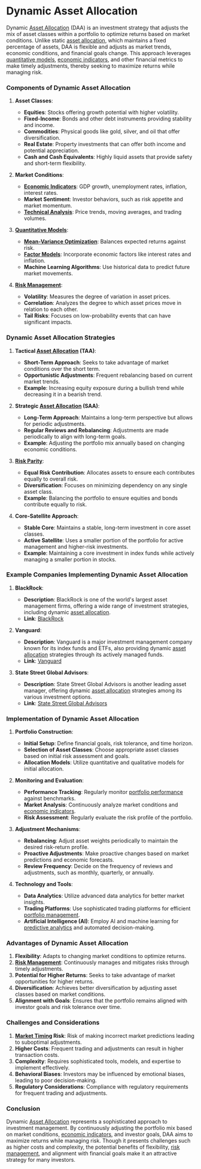 # Dynamic Asset Allocation

Dynamic [Asset Allocation](../a/asset_allocation.md) (DAA) is an investment strategy that adjusts the mix of asset classes within a portfolio to optimize returns based on market conditions. Unlike static [asset allocation](../a/asset_allocation.md), which maintains a fixed percentage of assets, DAA is flexible and adjusts as market trends, economic conditions, and financial goals change. This approach leverages [quantitative models](../q/quantitative_models.md), [economic indicators](../e/economic_indicators.md), and other financial metrics to make timely adjustments, thereby seeking to maximize returns while managing risk.

### Components of Dynamic Asset Allocation

1. **Asset Classes**:
    - **Equities**: Stocks offering growth potential with higher volatility.
    - **Fixed-Income**: Bonds and other debt instruments providing stability and income.
    - **Commodities**: Physical goods like gold, silver, and oil that offer diversification.
    - **Real Estate**: Property investments that can offer both income and potential appreciation.
    - **Cash and Cash Equivalents**: Highly liquid assets that provide safety and short-term flexibility.

2. **Market Conditions**:
    - **[Economic Indicators](../e/economic_indicators.md)**: GDP growth, unemployment rates, inflation, interest rates.
    - **Market Sentiment**: Investor behaviors, such as risk appetite and market momentum.
    - **[Technical Analysis](../t/technical_analysis.md)**: Price trends, moving averages, and trading volumes.

3. **[Quantitative Models](../q/quantitative_models.md)**:
    - **[Mean-Variance Optimization](../m/mean-variance_optimization.md)**: Balances expected returns against risk.
    - **[Factor Models](../f/factor_models.md)**: Incorporate economic factors like interest rates and inflation.
    - **Machine Learning Algorithms**: Use historical data to predict future market movements.

4. **[Risk Management](../r/risk_management.md)**:
    - **Volatility**: Measures the degree of variation in asset prices.
    - **Correlation**: Analyzes the degree to which asset prices move in relation to each other.
    - **Tail Risks**: Focuses on low-probability events that can have significant impacts.

### Dynamic Asset Allocation Strategies

1. **Tactical [Asset Allocation](../a/asset_allocation.md) (TAA)**:
    - **Short-Term Approach**: Seeks to take advantage of market conditions over the short term.
    - **Opportunistic Adjustments**: Frequent rebalancing based on current market trends.
    - **Example**: Increasing equity exposure during a bullish trend while decreasing it in a bearish trend.

2. **Strategic [Asset Allocation](../a/asset_allocation.md) (SAA)**:
    - **Long-Term Approach**: Maintains a long-term perspective but allows for periodic adjustments.
    - **Regular Reviews and Rebalancing**: Adjustments are made periodically to align with long-term goals.
    - **Example**: Adjusting the portfolio mix annually based on changing economic conditions.

3. **[Risk Parity](../r/risk_parity.md)**:
    - **Equal Risk Contribution**: Allocates assets to ensure each contributes equally to overall risk.
    - **Diversification**: Focuses on minimizing dependency on any single asset class.
    - **Example**: Balancing the portfolio to ensure equities and bonds contribute equally to risk.

4. **Core-Satellite Approach**:
    - **Stable Core**: Maintains a stable, long-term investment in core asset classes.
    - **Active Satellite**: Uses a smaller portion of the portfolio for active management and higher-risk investments.
    - **Example**: Maintaining a core investment in index funds while actively managing a smaller portion in stocks.

### Example Companies Implementing Dynamic Asset Allocation

1. **BlackRock**:
    - **Description**: BlackRock is one of the world's largest asset management firms, offering a wide range of investment strategies, including dynamic [asset allocation](../a/asset_allocation.md).
    - **Link**: [BlackRock](https://www.blackrock.com)

2. **Vanguard**:
    - **Description**: Vanguard is a major investment management company known for its index funds and ETFs, also providing dynamic [asset allocation](../a/asset_allocation.md) strategies through its actively managed funds.
    - **Link**: [Vanguard](https://www.vanguard.com)

3. **State Street Global Advisors**:
    - **Description**: State Street Global Advisors is another leading asset manager, offering dynamic [asset allocation](../a/asset_allocation.md) strategies among its various investment options.
    - **Link**: [State Street Global Advisors](https://www.ssga.com)

### Implementation of Dynamic Asset Allocation

1. **Portfolio Construction**:
    - **Initial Setup**: Define financial goals, risk tolerance, and time horizon.
    - **Selection of Asset Classes**: Choose appropriate asset classes based on initial risk assessment and goals.
    - **Allocation Models**: Utilize quantitative and qualitative models for initial allocation.

2. **Monitoring and Evaluation**:
    - **Performance Tracking**: Regularly monitor [portfolio performance](../p/portfolio_performance.md) against benchmarks.
    - **Market Analysis**: Continuously analyze market conditions and [economic indicators](../e/economic_indicators.md).
    - **Risk Assessment**: Regularly evaluate the risk profile of the portfolio.

3. **Adjustment Mechanisms**:
    - **Rebalancing**: Adjust asset weights periodically to maintain the desired risk-return profile.
    - **Proactive Adjustments**: Make proactive changes based on market predictions and economic forecasts.
    - **Review Frequency**: Decide on the frequency of reviews and adjustments, such as monthly, quarterly, or annually.

4. **Technology and Tools**:
    - **Data Analytics**: Utilize advanced data analytics for better market insights.
    - **Trading Platforms**: Use sophisticated trading platforms for efficient [portfolio management](../p/portfolio_management.md).
    - **Artificial Intelligence (AI)**: Employ AI and machine learning for [predictive analytics](../p/predictive_analytics.md) and automated decision-making.

### Advantages of Dynamic Asset Allocation

1. **Flexibility**: Adapts to changing market conditions to optimize returns.
2. **[Risk Management](../r/risk_management.md)**: Continuously manages and mitigates risks through timely adjustments.
3. **Potential for Higher Returns**: Seeks to take advantage of market opportunities for higher returns.
4. **Diversification**: Achieves better diversification by adjusting asset classes based on market conditions.
5. **Alignment with Goals**: Ensures that the portfolio remains aligned with investor goals and risk tolerance over time.

### Challenges and Considerations

1. **[Market Timing](../m/market_timing.md) Risk**: Risk of making incorrect market predictions leading to suboptimal adjustments.
2. **Higher Costs**: Frequent trading and adjustments can result in higher transaction costs.
3. **Complexity**: Requires sophisticated tools, models, and expertise to implement effectively.
4. **Behavioral Biases**: Investors may be influenced by emotional biases, leading to poor decision-making.
5. **Regulatory Considerations**: Compliance with regulatory requirements for frequent trading and adjustments.

### Conclusion

Dynamic [Asset Allocation](../a/asset_allocation.md) represents a sophisticated approach to investment management. By continuously adjusting the portfolio mix based on market conditions, [economic indicators](../e/economic_indicators.md), and investor goals, DAA aims to maximize returns while managing risk. Though it presents challenges such as higher costs and complexity, the potential benefits of flexibility, [risk management](../r/risk_management.md), and alignment with financial goals make it an attractive strategy for many investors.
